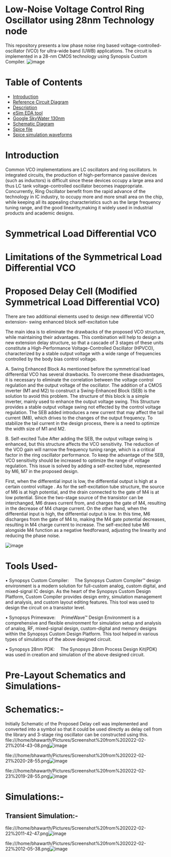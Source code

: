 # Low-Noise Voltage Control Ring Oscillator using 28nm Technology node
This repository presents a low phase noise ring based voltage-controlled-oscillator (VCO) for ultra-wide band (UWB) applications. The circuit is implemented in a 28-nm CMOS technology using Synopsis Custom Compiler.
![image](https://user-images.githubusercontent.com/35188692/155860564-111e682f-d9be-4464-9dc6-4a7cab62911a.png)

# Table of Contents
* [Introduction](#Introduction)
* [Reference Circuit Diagram](#Reference-Circuit-Diagram)
* [Description](#Description)
* [eSim EDA tool](#eSim-EDA-Tool)
* [Google SkyWater 130nm](#Google-SkyWater-130nm-PDK)
* [Schematic Diagram](#Schematic-Diagram)
* [Spice file](#Spice-file) 
* [Spice simulation waveforms](#Spice-simulation-waveforms)
# Introduction
Common VCO implementations are LC oscillators and ring oscillators. In integrated circuits, the production of high-performance passive devices (such as inductors) is difficult since these devices occupy a large area and thus LC tank voltage-controlled oscillator becomes inappropriate. Concurrently, Ring Oscillator benefit from the rapid advance of the technology in IC industry, to occupy more and more small area on the chip, while keeping all its appealing characteristics such as the large frequency tuning range, and the good linearity,making it widely used in industrial products and academic designs.
# Symmetrical Load Differential VCO

# Limitations of the Symmetrical Load Differential VCO

# Proposed Delay Cell (Modified Symmetrical Load Differential VCO)
There are two additional elements used to design new differential VCO extension-
swing enhanced block
self-excitation tube

The main idea is to eliminate the drawbacks of the proposed VCO structure, while maintaining their advantages. This combination will help to design a new extension delay structure, so that a cascade of 3 stages of these units constitute a High-Performance Voltage-Controlled Oscillator (HPVCO), characterized by a stable output voltage with a wide range of frequencies controlled by the body bias control voltage.

A. Swing Enhanced Block
As mentioned before the symmetrical load differential VCO has several drawbacks. To overcome these disadvantages, it is necessary to eliminate the correlation between the voltage control regulation and the output voltage of the oscillator. The addition of a CMOS inverter (M1 and M2) to construct a Swing-Enhanced Block (SEB) is the solution to avoid this problem. The structure of this block is a simple inverter, mainly used to enhance the output voltage swing. This Structure provides a stable output voltage swing not effected by the control voltage regulation. The SEB added introduces a new current that may affect the tail current (M8), which drives to the changes of the output frequency. To stabilize the tail current in the design process, there is a need to optimize the width size of M1 and M2.

B. Self-excited Tube
After adding the SEB, the output voltage swing is enhanced, but this structure affects the VCO sensitivity. The reduction of the VCO gain will narrow the frequency tuning range, which is a critical factor in the ring oscillator performance. To keep the advantage of the SEB, VCO sensitivity should be increased to optimize the range of voltage regulation. This issue is solved by adding a self-excited tube, represented by M6, M7 in the proposed design.

First, when the differential input is low, the differential output is high at a certain control voltage . As for the self-excitation tube structure, the source of M6 is at high potential, and the drain connected to the gate of M4 is at low potential. Since the two-stage source of the transistor can be
interchanged, M6 draws current from, and charges the gate of M4, resulting in the decrease of M4 charge current. On the other hand, when the differential input is high, the differential output is low. In this time, M6 discharges from the gate of M4 to, making the M4 gate potential decreases, resulting in M4 charge current to increase. The self-excited tube M6 alongside M4 function as a negative feedforward, adjusting the linearity and reducing the phase noise.

![image](https://user-images.githubusercontent.com/35188692/155860929-a2111577-a592-4d39-8611-5bf0f35fe310.png)


# Tools Used-
• Synopsys Custom Compiler:
 The Synopsys Custom Compiler™ design environment is a modern solution for full-custom analog, custom digital, and mixed-signal IC design. As the heart of the Synopsys Custom Design Platform, Custom Compiler provides design entry, simulation management and analysis, and custom layout editing features. This tool was used to design the circuit on a transistor level.

• Synopsys Primewave:
 PrimeWave™ Design Environment is a comprehensive and flexible environment for simulation setup and analysis of analog, RF, mixed-signal design, custom-digital and memory designs within the Synopsys Custom Design Platform. This tool helped in various types of simulations of the above designed circuit.

• Synopsys 28nm PDK:
 The Synopsys 28nm Process Design Kit(PDK) was used in creation and simulation of the above designed circuit.
 
 # Pre-Layout Schematics and Simulations-
 # Schematics:-
 Initially Schematic of the Proposed Delay cell was implemented and converted into a symbol so that it could be used directly as delay cell from the library and 3-stage ring oscillator can be constructed using this.
 file:///home/bhawarth/Pictures/Screenshot%20from%202022-02-21%2014-43-08.png![image](https://user-images.githubusercontent.com/35188692/155859787-604590eb-0b72-44c4-8c8e-c1658502849a.png)

file:///home/bhawarth/Pictures/Screenshot%20from%202022-02-21%2020-28-55.png![image](https://user-images.githubusercontent.com/35188692/155859888-e31abf7f-acaf-4fb9-9569-f0b7127b2ab1.png)

file:///home/bhawarth/Pictures/Screenshot%20from%202022-02-23%2019-28-55.png![image](https://user-images.githubusercontent.com/35188692/155859927-5607605f-97dc-4433-a992-d794b52e98ac.png)

# Simulations:-
## Transient Simulation:-

file:///home/bhawarth/Pictures/Screenshot%20from%202022-02-22%2011-42-47.png![image](https://user-images.githubusercontent.com/35188692/155860028-68c2f7bc-f0bc-49ef-9a46-9ac86d773a13.png)

file:///home/bhawarth/Pictures/Screenshot%20from%202022-02-22%2012-05-38.png![image](https://user-images.githubusercontent.com/35188692/155860047-6bdcfcb9-b617-4de4-8486-3c35f79e0b16.png)

